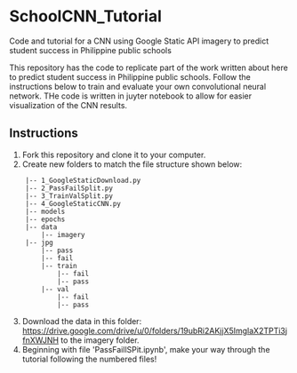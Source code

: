 # SchoolCNN_Tutorial
Code and tutorial for a CNN using Google Static API imagery to predict student success in Philippine public schools

This repository has the code to replicate part of the work written about here  to predict student success in Philippine public schools. Follow the instructions below to train and evaluate your own convolutional neural network. THe code is written in juyter notebook to allow for easier visualization of the CNN results.

## Instructions

1. Fork this repository and clone it to your computer.
2. Create new folders to match the file structure shown below:
```
    |-- 1_GoogleStaticDownload.py
    |-- 2_PassFailSplit.py
    |-- 3_TrainValSplit.py 
    |-- 4_GoogleStaticCNN.py
    |-- models
    |-- epochs
    |-- data
        |-- imagery
	|-- jpg
        |-- pass
        |-- fail
        |-- train
            |-- fail
            |-- pass
        |-- val
            |-- fail
            |-- pass
```
3. Download the data in this folder: https://drive.google.com/drive/u/0/folders/19ubRi2AKjjX5ImglaX2TPTi3jfnXWJNH to the imagery folder.
4. Beginning with file 'PassFaillSPit.ipynb', make your way through the tutorial following the numbered files!

